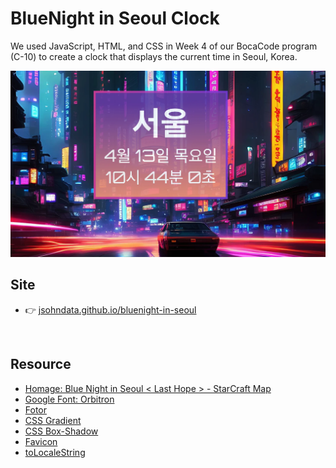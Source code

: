 # BlueNight in Seoul Clock
We used JavaScript, HTML, and CSS in Week 4 of our BocaCode program (C-10) to create a clock that displays the current time in Seoul, Korea.

[![screen shot](./src/images/readme.webp)](https://jsohndata.github.io/bluenight-in-seoul)

## Site
* 👉 [jsohndata.github.io/bluenight-in-seoul](https://jsohndata.github.io/bluenight-in-seoul)

<br>

## Resource
* [Homage: Blue Night in Seoul < Last Hope > - StarCraft Map](https://scmscx.com/map/G8V4Rh2D)
* [Google Font: Orbitron](https://fonts.google.com/specimen/Orbitron?preview.text=10:11&preview.text_type=custom)
* [Fotor](https://www.fotor.com/)
* [CSS Gradient](https://cssgradient.io/)
* [CSS Box-Shadow](https://html-css-js.com/css/generator/box-shadow/)
* [Favicon](https://favicon.io/favicon-converter/)
* [toLocaleString](https://www.w3schools.com/jsref/jsref_tolocalestring.asp)